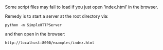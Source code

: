 Some script files may fail to load if you just open 'index.html' in the browser.

Remedy is to start a server at the root directory via:

	python -m SimpleHTTPServer
	
and then open in the browser:

	http://localhost:8000/examples/index.html
